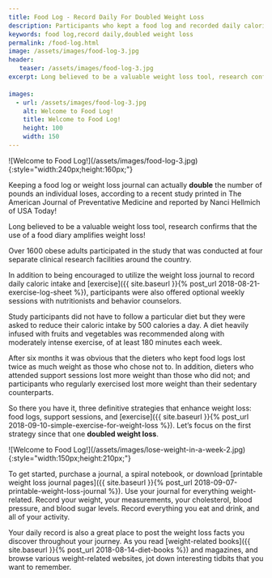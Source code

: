 ```yaml
---
title: Food Log - Record Daily For Doubled Weight Loss
description: Participants who kept a food log and recorded daily caloric expenditure and exercise actually doubled weight loss when compared to other dieters.
keywords: food log,record daily,doubled weight loss
permalink: /food-log.html
image: /assets/images/food-log-3.jpg
header:
   teaser: /assets/images/food-log-3.jpg
excerpt: Long believed to be a valuable weight loss tool, research confirms that the use of a food diary amplifies weight loss

images:
  - url: /assets/images/food-log-3.jpg
    alt: Welcome to Food Log!
    title: Welcome to Food Log!
    height: 100
    width: 150
---
```


<div class="ImageBlock ImageBlockRight" markdown="1">
![Welcome to Food Log!](/assets/images/food-log-3.jpg){:style="width:240px;height:160px;"}
</div>

Keeping a food log or weight loss journal can actually __double__ the number of pounds an individual loses, according to a recent study printed in The American Journal of Preventative Medicine and reported by Nanci Hellmich of USA Today!   

Long believed to be a valuable weight loss tool, research confirms that the use of a food diary amplifies weight loss!

Over 1600 obese adults participated in the study that was conducted at four separate clinical research facilities around the country. 

In addition to being encouraged to utilize the weight loss journal to record daily caloric intake and [exercise]({{ site.baseurl }}{% post_url 2018-08-21-exercise-log-sheet %}), participants were also offered optional weekly sessions with nutritionists and behavior counselors.

Study participants did not have to follow a particular diet but they were asked to reduce their caloric intake by 500 calories a day. A diet heavily infused with fruits and vegetables was recommended along with moderately intense exercise, of at least 180 minutes each week.

After six months it was obvious that the dieters who kept food logs lost twice as much weight as those who chose not to. In addition, dieters who attended support sessions lost more weight than those who did not; and participants who regularly exercised lost more weight than their sedentary counterparts.  

So there you have it, three definitive strategies that enhance weight loss: food logs, support sessions, and [exercise]({{ site.baseurl }}{% post_url 2018-09-10-simple-exercise-for-weight-loss %}). Let’s focus on the first strategy since that one __doubled weight loss__.

<div class="ImageBlock ImageBlockRight" markdown="1">
![Welcome to Food Log!](/assets/images/lose-weight-in-a-week-2.jpg){:style="width:150px;height:210px;"}
</div>

To get started, purchase a journal, a spiral notebook, or download [printable weight loss journal pages]({{ site.baseurl }}{% post_url 2018-09-07-printable-weight-loss-journal %}). Use your journal for everything weight-related. Record your weight, your measurements, your cholesterol, blood pressure, and blood sugar levels. Record everything you eat and drink, and all of your activity. 

Your daily record is also a great place to post the weight loss facts you discover throughout your journey. As you read [weight-related books]({{ site.baseurl }}{% post_url 2018-08-14-diet-books %}) and magazines, and browse various weight-related websites, jot down interesting tidbits that you want to remember.